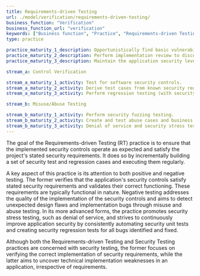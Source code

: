 ```yaml
---
title: Requirements-driven Testing
url: ./model/verification/requirements-driven-testing/
business_function: "Verification"
business_function_url: "verification"
keywords: ["Business function", "Practice", "Requirements-driven Testing"]
type: practice

practice_maturity_1_description: Opportunistically find basic vulnerabilities and other security issues.
practice_maturity_2_description: Perform implementation review to discover application-specific risks against the security requirements.
practice_maturity_3_description: Maintain the application security level after bug fixes, changes or during maintenance.

stream_a: Control Verification

stream_a_maturity_1_activity: Test for software security controls.
stream_a_maturity_2_activity: Derive test cases from known security requirements.
stream_a_maturity_3_activity: Perform regression testing (with security unit tests).

stream_b: Misuse/Abuse Testing

stream_b_maturity_1_activity: Perform security fuzzing testing.
stream_b_maturity_2_activity: Create and test abuse cases and business logic flaw test.
stream_b_maturity_3_activity: Denial of service and security stress testing.
---
```


The goal of the Requirements-driven Testing (RT) practice is to ensure that the implemented security controls operate as expected and satisfy the project's stated security requirements. It does so by incrementally building a set of security test and regression cases and executing them regularly.

A key aspect of this practice is its attention to both positive and negative testing. The former verifies that the application's security controls satisfy stated security requirements and validates their correct functioning. These requirements are typically functional in nature. Negative testing addresses the quality of the implementation of the security controls and aims to detect unexpected design flaws and implementation bugs through misuse and abuse testing. In its more advanced forms, the practice promotes security stress testing, such as denial of service, and strives to continuously improve application security by consistently automating security unit tests and creating security regression tests for all bugs identified and fixed.

Although both the Requirements-driven Testing and Security Testing practices are concerned with security testing, the former focuses on verifying the correct implementation of security requirements, while the latter aims to uncover technical implementation weaknesses in an application, irrespective of requirements.

